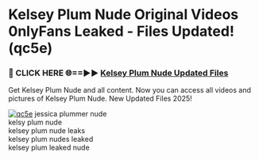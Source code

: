 # Kelsey Plum Nude Original Videos 0nlyFans Leaked - Files Updated! (qc5e)

<h3>🔴 CLICK HERE 🌐==►► <a href="https://tinyurl.com/4mcuefdz" rel="nofollow">Kelsey Plum Nude Updated Files</a></h3>

Get Kelsey Plum Nude and all content. Now you can access all videos and pictures of Kelsey Plum Nude. New Updated Files 2025!

[![qc5e](https://i.imgur.com/StAQSOY.gif)](https://tinyurl.com/4mcuefdz)
jessica plummer nude<br>
kelsy plum nude<br>
kelsey plum nude leaks<br>
kelsey plum nudes leaked<br>
kelsey plum leaked nude